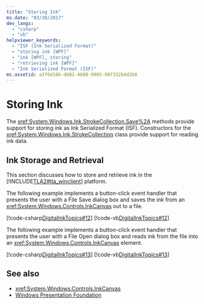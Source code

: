 ```yaml
---
title: "Storing Ink"
ms.date: "03/30/2017"
dev_langs: 
  - "csharp"
  - "vb"
helpviewer_keywords: 
  - "ISF (Ink Serialized Format)"
  - "storing ink [WPF]"
  - "ink [WPF], storing"
  - "retrieving ink [WPF]"
  - "Ink Serialized Format (ISF)"
ms.assetid: a3f6d16b-d682-4680-9965-907332b4d2b8
---
```

# Storing Ink
The <xref:System.Windows.Ink.StrokeCollection.Save%2A> methods provide support for storing ink as Ink Serialized Format (ISF). Constructors for the <xref:System.Windows.Ink.StrokeCollection> class provide support for reading ink data.  
  
## Ink Storage and Retrieval  
 This section discusses how to store and retrieve ink in the [!INCLUDE[TLA2#tla_winclient](../../../../includes/tla2sharptla-winclient-md.md)] platform.  
  
 The following example implements a button-click event handler that presents the user with a File Save dialog box and saves the ink from an <xref:System.Windows.Controls.InkCanvas> out to a file.  
  
 [!code-csharp[DigitalInkTopics#12](~/samples/snippets/csharp/VS_Snippets_Wpf/DigitalInkTopics/CSharp/Window1.xaml.cs#12)]
 [!code-vb[DigitalInkTopics#12](~/samples/snippets/visualbasic/VS_Snippets_Wpf/DigitalInkTopics/VisualBasic/Window1.xaml.vb#12)]  
  
 The following example implements a button-click event handler that presents the user with a File Open dialog box and reads ink from the file into an <xref:System.Windows.Controls.InkCanvas> element.  
  
 [!code-csharp[DigitalInkTopics#13](~/samples/snippets/csharp/VS_Snippets_Wpf/DigitalInkTopics/CSharp/Window1.xaml.cs#13)]
 [!code-vb[DigitalInkTopics#13](~/samples/snippets/visualbasic/VS_Snippets_Wpf/DigitalInkTopics/VisualBasic/Window1.xaml.vb#13)]  
  
## See also

- <xref:System.Windows.Controls.InkCanvas>
- [Windows Presentation Foundation](../index.md)
